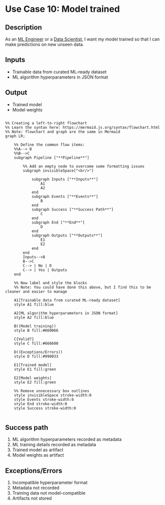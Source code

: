 # Use Case 10: Model trained

## Description

As an <a href="https://github.com/MLOps-OpenAPI/arch-diagrams?tab=readme-ov-file#ml-engineers">ML Engineer</a> or a <a href="https://github.com/MLOps-OpenAPI/arch-diagrams?tab=readme-ov-file#data-scientists">Data Scientist</a>, I want my model trained so that I can make predictions on new unseen data.

## Inputs

* Trainable data from curated ML-ready dataset
* ML algorithm hyperparameters in JSON format

## Output

* Trained model
* Model weights


```mermaid

%% Creating a left-to-right flowchart
%% Learn the syntax here: https://mermaid.js.org/syntax/flowchart.html
%% Note: flowchart and graph are the same in Mermaid
graph LR;

    %% Define the common flow items:
    %%A--> B
    %%B-->C
    subgraph Pipeline ["**Pipeline**"]
        
        %% Add an empty node to overcome some formatting issues
        subgraph invisibleSpace["<br/>"]

            subgraph Inputs ["**Inputs**"]
                A1
                A2
            end
            subgraph Events ["**Events**"]
                B
            end
            subgraph Success ["**Success Path**"]
                C
            end
            subgraph End ["**End**"]
                D
            end
            subgraph Outputs ["**Outputs**"]
                E1
                E2
            end
        end
        Inputs-->B
        B-->C
        C--> | No | D
        C--> | Yes | Outputs
    end

    %% Now label and style the blocks
    %% Note: You could have done this above, but I find this to be cleaner and easier to manage

    A1[Trainable data from curated ML-ready dataset]
    style A1 fill:blue

    A2[ML algorithm hyperparameters in JSON format]
    style A2 fill:blue

    B((Model training))
    style B fill:#660066

    C{Valid?}
    style C fill:#666600

    D((Exceptions/Errors))
    style D fill:#990033

    E1[Trained model]
    style E1 fill:green
    
    E2[Model weights]
    style E2 fill:green
    
    %% Remove unnecessary box outlines
    style invisibleSpace stroke-width:0
    style Events stroke-width:0
    style End stroke-width:0
    style Success stroke-width:0


```


## Success path

1. ML algorithm hyperparameters recorded as metadata
2. ML training details recorded as metadata
3. Trained model as artifact
4. Model weights as artifact

## Exceptions/Errors

1. Incompatible hyperparameter format
2. Metadata not recorded
3. Training data not model-compatible
4. Artifacts not stored